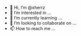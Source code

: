 - 👋 Hi, I’m @xherrz
- 👀 I’m interested in ...
- 🌱 I’m currently learning ...
- 💞️ I’m looking to collaborate on ...
- 📫 How to reach me ...

<!---
xherrz/xherrz is a ✨ special ✨ repository because its `README.md` (this file) appears on your GitHub profile.
You can click the Preview link to take a look at your changes.
--->
